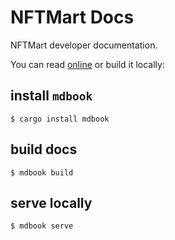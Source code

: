 NFTMart Docs
============

NFTMart developer documentation.

You can read [online](https://nftt-studio.github.io/nftmart-docs/) or build it locally:

## install `mdbook`

```
$ cargo install mdbook
```

## build docs

```
$ mdbook build
```

## serve locally

```
$ mdbook serve
```
